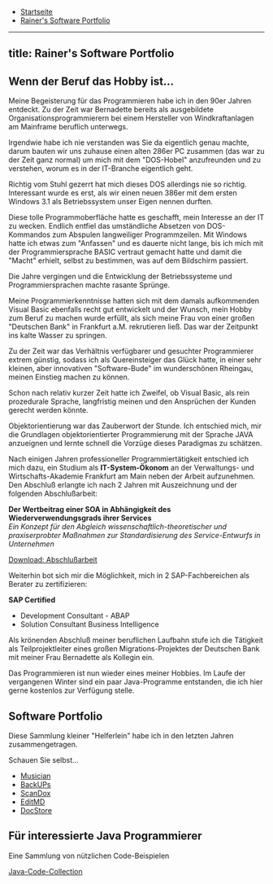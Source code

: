 * <a href="https://rainerlueers.github.io/sophies-yard-chronicle/">Startseite</a>
* <a href="https://rainerlueers.github.io/sophies-yard-chronicle/rainers_software_portfolio.html">Rainer's Software Portfolio</a>
 
---
title: Rainer's Software Portfolio
---

## Wenn der Beruf das Hobby ist...

Meine Begeisterung für das Programmieren habe ich in den 90er Jahren entdeckt. Zu der Zeit 
war Bernadette bereits als ausgebildete Organisationsprogrammierern bei einem Hersteller 
von Windkraftanlagen am Mainframe beruflich unterwegs.  

Irgendwie habe ich nie verstanden was Sie da eigentlich genau machte, darum bauten wir uns
zuhause einen alten 286er PC zusammen (das war zu der Zeit ganz normal) um mich
mit dem "DOS-Hobel" anzufreunden und zu verstehen,
worum es in der IT-Branche eigentlich geht.  

Richtig vom Stuhl gezerrt hat mich dieses DOS allerdings nie so richtig. Interessant wurde es erst, 
als wir einen neuen 386er mit dem ersten Windows 3.1 als Betriebssystem unser Eigen nennen
durften.  

Diese tolle Programmoberfläche hatte es geschafft, mein Interesse an der IT zu wecken.
Endlich entfiel das umständliche Absetzen  von DOS-Kommandos zum Abspulen langweiliger
Programmzeilen. Mit Windows hatte ich etwas zum "Anfassen" und es dauerte nicht lange, bis ich
mich mit der Programmiersprache BASIC vertraut gemacht hatte und damit die "Macht" erhielt,
selbst zu bestimmen, was auf dem Bildschirm passiert.  

Die Jahre vergingen und die Entwicklung der Betriebssysteme und Programmiersprachen machte 
rasante Sprünge.  

Meine Programmierkenntnisse hatten sich mit dem damals aufkommenden Visual Basic 
ebenfalls recht gut entwickelt und der Wunsch, mein Hobby zum Beruf zu machen wurde erfüllt,
als sich meine Frau von einer großen "Deutschen Bank" in Frankfurt a.M. rekrutieren ließ.
Das war der Zeitpunkt ins kalte Wasser zu springen.  

Zu der Zeit war das Verhältnis verfügbarer und gesuchter Programmierer extrem günstig,
sodass ich als Quereinsteiger das Glück hatte, in einer sehr kleinen, aber innovativen
"Software-Bude" im wunderschönen Rheingau, meinen Einstieg machen zu können.

Schon nach relativ kurzer Zeit hatte ich Zweifel, ob Visual Basic, als rein prozedurale Sprache,
langfristig meinen und den Ansprüchen der Kunden gerecht werden könnte.  

Objektorientierung war das Zauberwort der Stunde. Ich entschied mich, mir die Grundlagen
objektorientierter Programmierung mit der Sprache JAVA anzueignen und lernte schnell
die Vorzüge dieses Paradigmas zu schätzen.

Nach einigen Jahren professioneller Programmiertätigkeit entschied ich mich dazu, ein Studium
als **IT-System-Ökonom** an der Verwaltungs- und Wirtschafts-Akademie Frankfurt am Main
neben der Arbeit aufzunehmen. Den Abschluß erlangte ich nach 2 Jahren
mit Auszeichnung und der folgenden Abschlußarbeit:  

**Der Wertbeitrag einer SOA in Abhängigkeit des Wiederverwendungsgrads ihrer Services**  
*Ein Konzept für den Abgleich wissenschaftlich-theoretischer und praxiserprobter 
Maßnahmen zur Standardisierung des Service-Entwurfs in Unternehmen*

<a href="https://www.grin.com/document/153589" target="_blank" rel="noopener noreferrer" >Download: Abschlußarbeit</a>

Weiterhin bot sich mir die Möglichkeit, mich in 2 SAP-Fachbereichen als Berater zu zertifizieren:

**SAP Certified**  
- Development Consultant - ABAP  
- Solution Consultant Business Intelligence 

Als krönenden Abschluß meiner beruflichen Laufbahn stufe ich die Tätigkeit als Teilprojektleiter
eines großen Migrations-Projektes der Deutschen Bank mit meiner Frau Bernadette als Kollegin ein.  

Das Programmieren ist nun wieder eines meiner Hobbies. Im Laufe der vergangenen Winter
sind ein paar Java-Programme entstanden, die ich hier gerne kostenlos zur Verfügung stelle.



## Software Portfolio

Diese Sammlung kleiner "Helferlein" habe ich in den letzten Jahren zusammengetragen.  

Schauen Sie selbst...

* <a href="https://rainerlueers.github.io/Musician/" target="_blank">Musician</a>
* <a href="https://rainerlueers.github.io/BackUPs/" target="_blank">BackUPs</a>
* <a href="https://rainerlueers.github.io/ScanDox/" target="_blank">ScanDox</a>
* <a href="https://rainerlueers.github.io/EditMD/" target="_blank">EditMD</a>
* <a href="https://rainerlueers.github.io/DocStore/" target="_blank">DocStore</a>

## Für interessierte Java Programmierer
Eine Sammlung von nützlichen Code-Beispielen  

<a href="https://rainerlueers.github.io/Java-Code-Collection/" target="_blank">Java-Code-Collection</a>




























